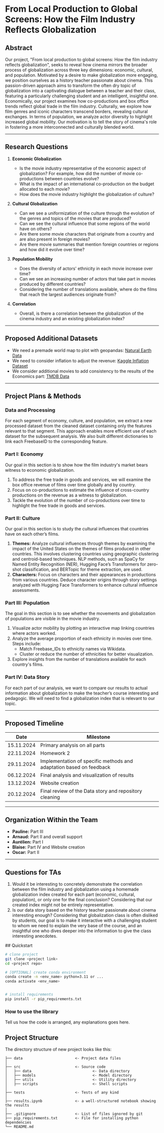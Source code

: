 # From Local Production to Global Screens: How the Film Industry Reflects Globalization

## Abstract

Our project, "From local production to global screens: How the film industry reflects globalization", seeks to reveal how cinema mirrors the broader process of globalization across three key dimensions: economic, cultural, and population. Motivated by a desire to make globalization more engaging, we position ourselves as a history teacher passionate about cinema. This passion-driven approach aims to transform the often dry topic of globalization into a captivating dialogue between a teacher and their class, featuring a particularly challenging student and an intelligent, insightful one. Economically, our project examines how co-productions and box office trends reflect global trade in the film industry. Culturally, we explore how film genres and iconic characters transcend borders, revealing cultural exchanges. In terms of population, we analyze actor diversity to highlight increased global mobility. Our motivation is to tell the story of cinema's role in fostering a more interconnected and culturally blended world.

---

## Research Questions

1. **Economic Globalization**
   - Is the movie industry representative of the economic aspect of globalization? For example, how did the number of movie co-productions between countries evolve? 
   - What is the impact of an international co-production on the budget allocated to each movie? 
   - How does the movie industry highlight the globalization of culture?  

2. **Cultural Globalization**
   - Can we see a uniformization of the culture through the evolution of the genres and topics of the movies that are produced?
   - Can we see the cultural influence that some regions of the world have on others? 
   - Are there some movie characters that originate from a country and are also present in foreign movies?  
   - Are there movie summaries that mention foreign countries or regions and how did it evolve over time?

3. **Population Mobility**
   - Does the diversity of actors' ethnicity in each movie increase over time? 
   - Can we see an increasing number of actors that take part in movies produced by different countries?  
   - Considering the number of translations available, where do the films that reach the largest audiences originate from?

4. **Correlation**
   - Overall, is there a correlation between the globalization of the cinema industry and an existing globalization index?

---

## Proposed Additional Datasets

- We need a premade world map to plot with geopandas: [Natural Earth Data](https://www.naturalearthdata.com/downloads/110m-cultural-vectors/110m-admin-0-countries/)
- We need to consider inflation to adjust the revenue: [Kaggle Inflation Dataset](https://www.kaggle.com/datasets/varpit94/us-inflation-data-updated-till-may-2021)
- We consider additional movies to add consistency to the results of the Economics part: [TMDB Data](https://www.kaggle.com/datasets/kakarlaramcharan/tmdb-data-0920)

---

## Project Plans & Methods

### Data and Processing
For each segment of economy, culture, and population, we extract a new processed dataset from the cleaned dataset containing only the features relevant to that segment. This approach enables more efficient use of each dataset for the subsequent analysis. We also built different dictionaries to link each FreebaseID to the corresponding feature. 

### Part I: Economy
Our goal in this section is to show how the film industry's market bears witness to economic globalization.

1. To address the free trade in goods and services, we will examine the box office revenue of films over time globally and by country.
2. Focus on co-productions to estimate the influence of cross-country productions on the revenue as a witness to globalization.
3. Tackle the evolution of the number of co-productions over time to highlight the free trade in goods and services.

### Part II: Culture
Our goal in this section is to study the cultural influences that countries have on each other’s films.

1. **Themes:** Analyze cultural influences through themes by examining the impact of the United States on the themes of films produced in other countries. This involves clustering countries using geographic clustering and centroid-based techniques. NLP methods, such as SpaCy for Named Entity Recognition (NER), Hugging Face’s Transformers for zero-shot classification, and BERTopic for theme extraction, are used.
2. **Characters:** Focus on characters and their appearances in productions from various countries. Deduce character origins through story settings analyzed with Hugging Face Transformers to enhance cultural influence assessments.

### Part III: Population
The goal in this section is to see whether the movements and globalization of populations are visible in the movie industry.

1. Visualize actor mobility by plotting an interactive map linking countries where actors worked.
2. Analyze the average proportion of each ethnicity in movies over time. Steps include:
   - Match Freebase_IDs to ethnicity names via Wikidata.
   - Cluster or reduce the number of ethnicities for better visualization.
3. Explore insights from the number of translations available for each country's films.

### Part IV: Data Story
For each part of our analysis, we want to compare our results to actual information about globalization to make the teacher’s course interesting and pedagogic. We will need to find a globalization index that is relevant to our topic.

---

## Proposed Timeline

| Date         | Milestone                                                              |
|--------------|------------------------------------------------------------------------|
| 15.11.2024   | Primary analysis on all parts                                         |
| 22.11.2024   | Homework 2                                                            |
| 29.11.2024   | Implementation of specific methods and adaptation based on feedback   |
| 06.12.2024   | Final analysis and visualization of results                           |
| 13.12.2024   | Website creation                                                     |
| 20.12.2024   | Final review of the Data story and repository cleaning                |

---

## Organization Within the Team

- **Pauline:** Part III  
- **Arnaud:** Part II and overall support  
- **Aurélien:** Part I  
- **Blaise:** Part IV and Website creation  
- **Oscar:** Part II  

---

## Questions for TAs

1. Would it be interesting to concretely demonstrate the correlation between the film industry and globalization using a homemade globalization index created for each part (economic, cultural, population), or only one for the final conclusion? Considering that our created index might not be entirely representative.
2. Is our data story based on the history teacher passionate about cinema interesting enough? Considering that globalization class is often disliked by students, our goal is to make it interactive with a challenging student to whom we need to explain the very base of the course, and an insightful one who dives deeper into the information to give the class interesting anecdotes.


## Quickstart

```bash
# clone project
git clone <project link>
cd <project repo>

# [OPTIONAL] create conda environment
conda create -n <env_name> python=3.11 or ...
conda activate <env_name>


# install requirements
pip install -r pip_requirements.txt
```



### How to use the library
Tell us how the code is arranged, any explanations goes here.



## Project Structure

The directory structure of new project looks like this:

```
├── data                        <- Project data files
│
├── src                         <- Source code
│   ├── data                            <- Data directory
│   ├── models                          <- Model directory
│   ├── utils                           <- Utility directory
│   ├── scripts                         <- Shell scripts
│
├── tests                       <- Tests of any kind
│
├── results.ipynb               <- a well-structured notebook showing the results
│
├── .gitignore                  <- List of files ignored by git
├── pip_requirements.txt        <- File for installing python dependencies
└── README.md
```

